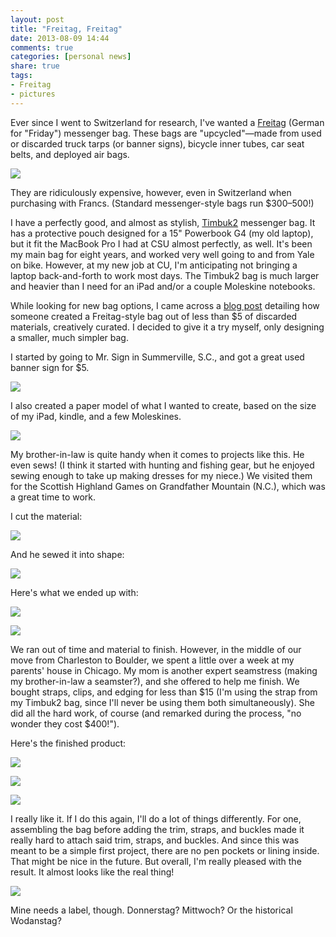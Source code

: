 ```yaml
---
layout: post
title: "Freitag, Freitag"
date: 2013-08-09 14:44
comments: true
categories: [personal news]
share: true
tags:
- Freitag
- pictures
---
```


Ever since I went to Switzerland for research, I've wanted a [Freitag](http://freitag.ch) (German for "Friday") messenger bag. These bags are "upcycled"—made from used or discarded truck tarps (or banner signs), bicycle inner tubes, car seat belts, and deployed air bags.

![](http://www.ftray.ch/000001202877/000001202877_7_0_U.jpg)

They are ridiculously expensive, however, even in Switzerland when purchasing with Francs. (Standard messenger-style bags run $300–500!)

I have a perfectly good, and almost as stylish, [Timbuk2](http://www.timbuk2.com/tb2/) messenger bag. It has a protective pouch designed for a 15" Powerbook G4 (my old laptop), but it fit the MacBook Pro I had at CSU almost perfectly, as well. It's been my main bag for eight years, and worked very well going to and from Yale on bike. However, at my new job at CU, I'm anticipating not bringing a laptop back-and-forth to work most days. The Timbuk2 bag is much larger and heavier than I need for an iPad and/or a couple Moleskine notebooks.

While looking for new bag options, I came across a [blog post](http://eeio.blogspot.com/2004/12/recycled-banner-golden-mean-messenger.html) detailing how someone created a Freitag-style bag out of less than $5 of discarded materials, creatively curated. I decided to give it a try myself, only designing a smaller, much simpler bag.

I started by going to Mr. Sign in Summerville, S.C., and got a great used banner sign for $5.

![](/media/bag/materials1.jpg)

I also created a paper model of what I wanted to create, based on the size of my iPad, kindle, and a few Moleskines.

![](/media/bag/materials2.jpg)

My brother-in-law is quite handy when it comes to projects like this. He even sews! (I think it started with hunting and fishing gear, but he enjoyed sewing enough to take up making dresses for my niece.) We visited them for the Scottish Highland Games on Grandfather Mountain (N.C.), which was a great time to work.

I cut the material:

![](/media/bag/bag1.jpg)

And he sewed it into shape:

![](/media/bag/bag2.jpg)

Here's what we ended up with:

![](/media/bag/bag3.jpg)

![](/media/bag/bag4.jpg)

We ran out of time and material to finish. However, in the middle of our move from Charleston to Boulder, we spent a little over a week at my parents' house in Chicago. My mom is another expert seamstress (making my brother-in-law a seamster?), and she offered to help me finish. We bought straps, clips, and edging for less than $15 (I'm using the strap from my Timbuk2 bag, since I'll never be using them both simultaneously). She did all the hard work, of course (and remarked during the process, "no wonder they cost $400!").

Here's the finished product:

![](/media/bag/bag5.jpg)

![](/media/bag/bag6.jpg)

![](/media/bag/bag7.jpg)

I really like it. If I do this again, I'll do a lot of things differently. For one, assembling the bag before adding the trim, straps, and buckles made it really hard to attach said trim, straps, and buckles. And since this was meant to be a simple first project, there are no pen pockets or lining inside. That might be nice in the future. But overall, I'm really pleased with the result. It almost looks like the real thing!

![](http://www.ftray.ch/000001207153/000001207153_7_0_U.jpg)

Mine needs a label, though. Donnerstag? Mittwoch? Or the historical Wodanstag?
